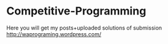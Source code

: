 # Competitive-Programming

Here you will get my posts+uploaded solutions of submission
http://waprograming.wordpress.com/
